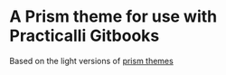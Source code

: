 # A Prism theme for use with Practicalli Gitbooks

Based on the light versions of [prism themes](https://github.com/PrismJS/prism-themes)
